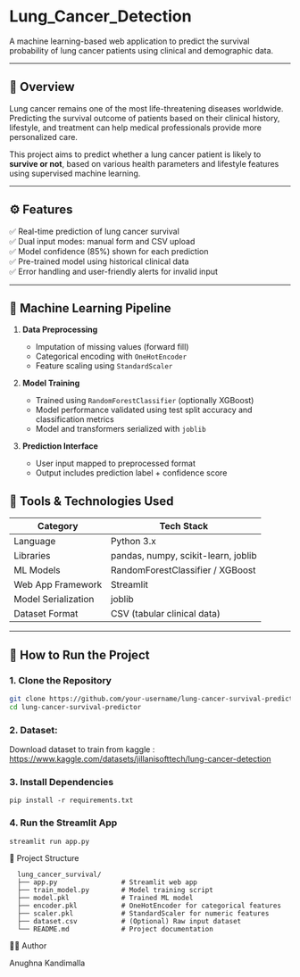 # Lung_Cancer_Detection

A machine learning-based web application to predict the survival probability of lung cancer patients using clinical and demographic data.

---

## 📌 Overview

Lung cancer remains one of the most life-threatening diseases worldwide. Predicting the survival outcome of patients based on their clinical history, lifestyle, and treatment can help medical professionals provide more personalized care.

This project aims to predict whether a lung cancer patient is likely to **survive or not**, based on various health parameters and lifestyle features using supervised machine learning.

---

## ⚙️ Features

✅ Real-time prediction of lung cancer survival  
✅ Dual input modes: manual form and CSV upload  
✅ Model confidence (85%) shown for each prediction  
✅ Pre-trained model using historical clinical data  
✅ Error handling and user-friendly alerts for invalid input  

---

## 🧠 Machine Learning Pipeline

1. **Data Preprocessing**  
   - Imputation of missing values (forward fill)  
   - Categorical encoding with `OneHotEncoder`  
   - Feature scaling using `StandardScaler`

2. **Model Training**  
   - Trained using `RandomForestClassifier` (optionally XGBoost)  
   - Model performance validated using test split accuracy and classification metrics  
   - Model and transformers serialized with `joblib`

3. **Prediction Interface**  
   - User input mapped to preprocessed format  
   - Output includes prediction label + confidence score

## 🧰 Tools & Technologies Used

| Category             | Tech Stack                              |
|----------------------|------------------------------------------|
| Language             | Python 3.x                               |
| Libraries            | pandas, numpy, scikit-learn, joblib      |
| ML Models            | RandomForestClassifier / XGBoost         |
| Web App Framework    | Streamlit                                |
| Model Serialization  | joblib                                   |
| Dataset Format       | CSV (tabular clinical data)              |

---

## 🚀 How to Run the Project

### 1. Clone the Repository

```bash
git clone https://github.com/your-username/lung-cancer-survival-predictor.git
cd lung-cancer-survival-predictor
```

### 2. Dataset:
Download dataset to train from kaggle : https://www.kaggle.com/datasets/jillanisofttech/lung-cancer-detection

### 3. Install Dependencies
    pip install -r requirements.txt
    
### 4. Run the Streamlit App
    streamlit run app.py

📂 Project Structure

      lung_cancer_survival/
      ├── app.py                # Streamlit web app
      ├── train_model.py        # Model training script
      ├── model.pkl             # Trained ML model
      ├── encoder.pkl           # OneHotEncoder for categorical features
      ├── scaler.pkl            # StandardScaler for numeric features
      ├── dataset.csv           # (Optional) Raw input dataset
      └── README.md             # Project documentation

👩‍💻 Author

Anughna Kandimalla
